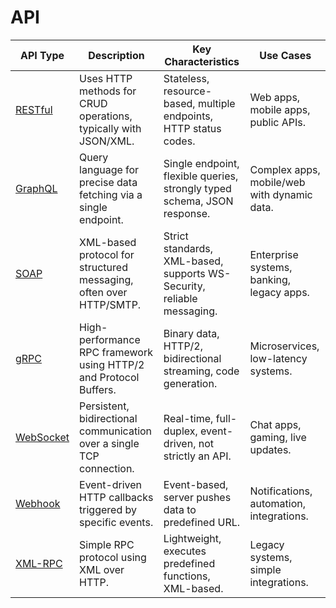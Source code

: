 
# API

| API Type     | Description                                                                | Key Characteristics                                                            | Use Cases                           |
|--------------|----------------------------------------------------------------------------|--------------------------------------------------------------------------------|-------------------------------------|
| [RESTful](Restful)      | Uses HTTP methods for CRUD operations, typically with JSON/XML.            | Stateless, resource-based, multiple endpoints, HTTP status codes.              | Web apps, mobile apps, public APIs. |
| [GraphQL](GraphQL)      | Query language for precise data fetching via a single endpoint.            | Single endpoint, flexible queries, strongly typed schema, JSON response.       | Complex apps, mobile/web with dynamic data. |
| [SOAP](SOAP)         | XML-based protocol for structured messaging, often over HTTP/SMTP.        | Strict standards, XML-based, supports WS-Security, reliable messaging.         | Enterprise systems, banking, legacy apps. |
| [gRPC](gRPC)         | High-performance RPC framework using HTTP/2 and Protocol Buffers.         | Binary data, HTTP/2, bidirectional streaming, code generation.                 | Microservices, low-latency systems. |
| [WebSocket](WebSocket)    | Persistent, bidirectional communication over a single TCP connection.      | Real-time, full-duplex, event-driven, not strictly an API.                     | Chat apps, gaming, live updates. |
| [Webhook](Webhook)      | Event-driven HTTP callbacks triggered by specific events.                  | Event-based, server pushes data to predefined URL.                             | Notifications, automation, integrations. |
| [XML-RPC](XML-RPC)      | Simple RPC protocol using XML over HTTP.                                  | Lightweight, executes predefined functions, XML-based.                        | Legacy systems, simple integrations. |
